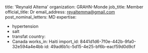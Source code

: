 title: 'Reynald Altema'
organization: GRAHN-Monde
job_title: Member
official_title: Dr
email_address: reyaltemma@gmail.com
post_nominal_letters: MD
expertise:
  - hypertension
  - salt
  - transfat
country:
  - Canada
works_in: Haiti
import_id: 8441d1d6-7f0e-442b-9fa0-32e594a4e4bb
id: 49ad6b1c-5d15-4e25-bf6b-eacf59d0d9cf

